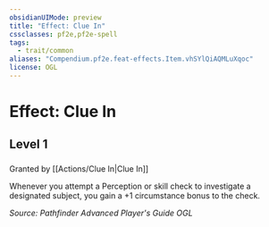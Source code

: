 ```yaml
---
obsidianUIMode: preview
title: "Effect: Clue In"
cssclasses: pf2e,pf2e-spell
tags:
  - trait/common
aliases: "Compendium.pf2e.feat-effects.Item.vhSYlQiAQMLuXqoc"
license: OGL
---
```

# Effect: Clue In
## Level 1
### 






Granted by [[Actions/Clue In|Clue In]]

Whenever you attempt a Perception or skill check to investigate a designated subject, you gain a +1 circumstance bonus to the check.

*Source: Pathfinder Advanced Player's Guide*
*OGL*